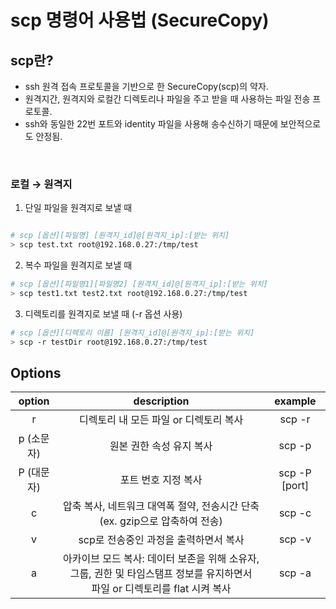 # scp 명령어 사용법 (SecureCopy)

## scp란?
- ssh 원격 접속 프로토콜을 기반으로 한 SecureCopy(scp)의 약자. <br/>
- 원격지간, 원격지와 로컬간 디렉토리나 파일을 주고 받을 때 사용하는 파일 전송 프로토콜. <br/>
- ssh와 동일한 22번 포트와 identity 파일을 사용해 송수신하기 때문에 보안적으로도 안정됨.

<br/>

### 로컬 → 원격지
1. 단일 파일을 원격지로 보낼 때

```bash

# scp [옵션][파일명] [원격지_id]@[원격지_ip]:[받는 위치]
> scp test.txt root@192.168.0.27:/tmp/test

```

2. 복수 파일을 원격지로 보낼 때

```bash
# scp [옵션][파일명1][파일명2] [원격지_id]@[원격지_ip]:[받는 위치]
> scp test1.txt test2.txt root@192.168.0.27:/tmp/test
```

3. 디렉토리를 원격지로 보낼 때 (-r 옵션 사용)

```bash
# scp [옵션][디렉토리 이름] [원격지_id]@[원격지_ip]:[받는 위치]
> scp -r testDir root@192.168.0.27:/tmp/test
```

## Options
| option | description |    example    |
|:------:|:-----------:|:-------------:|
| r | 디렉토리 내 모든 파일 or 디렉토리 복사 | scp -r |
| p (소문자) | 원본 권한 속성 유지 복사 | scp -p |
| P (대문자) | 포트 번호 지정 복사 | scp -P [port] |
| c | 압축 복사, 네트워크 대역폭 절약, 전송시간 단축 (ex. gzip으로 압축하여 전송) | scp -c |
| v | scp로 전송중인 과정을 출력하면서 복사 | scp -v |
| a | 아카이브 모드 복사: 데이터 보존을 위해 소유자, 그룹, 권한 및 타임스탬프 정보를 유지하면서 <br/> 파일 or 디렉토리를 flat 시켜 복사 | scp -a |
